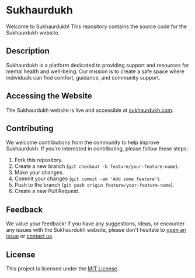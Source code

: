 # Sukhaurdukh

Welcome to Sukhaurdukh! This repository contains the source code for the Sukhaurdukh website.

## Description

Sukhaurdukh is a platform dedicated to providing support and resources for mental health and well-being. Our mission is to create a safe space where individuals can find comfort, guidance, and community support.

## Accessing the Website

The Sukhaurdukh website is live and accessible at [sukhaurdukh.com](https://sukhaurdukh.com). 

## Contributing

We welcome contributions from the community to help improve Sukhaurdukh. If you're interested in contributing, please follow these steps:

1. Fork this repository.
2. Create a new branch (`git checkout -b feature/your-feature-name`).
3. Make your changes.
4. Commit your changes (`git commit -am 'Add some feature'`).
5. Push to the branch (`git push origin feature/your-feature-name`).
6. Create a new Pull Request.

## Feedback

We value your feedback! If you have any suggestions, ideas, or encounter any issues with the Sukhaurdukh website, please don't hesitate to [open an issue](https://github.com/yourusername/sukhaurdukh/issues) or [contact us](mailto:contact@sukhaurdukh.com).

## License

This project is licensed under the [MIT License](LICENSE).
